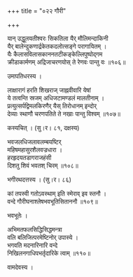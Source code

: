 +++
title = "०२२ गौरी"

+++


यान् उद्धूलयतीश्वरः सिकतिला यैर् मौलिमन्दाकिनी  
यैर् बालेन्दुकणार्द्रकेतकदलोत्सङ्गे परागायितम् ।  
यैः कैलासविलासकाननतटीकङ्केल्लिपुष्पोद्गम  
क्रीडाकार्मणम् अद्रिजाचरणयोस् ते रेणवः पान्तु वः ॥१०६॥  


उमापतिधरस्य ।  


लाक्षारागं हरति शिखराज् जाह्नवीवारि येषां  
ये तत्वन्ति स्रजम् अधिजटामण्डलं मालतीनाम् ।  
प्रत्युत्सर्पद्विमलकिरणैर् यैस् तिरोधानम् इन्दोर्  
देव्याः स्थाणौ चरणपतिते ते नखाः पान्तु विश्वम् ॥१०७॥  


कस्यचित् । (सु।र। ८१, दक्षस्य)  


भवजलधिजलावलम्बयष्टिर्   
महिषमहासुरशैलवज्रधारा ।  
हरहृदयतडागराजहंसी   
दिशतु शिवं भवतश् चिरम् ॥१०८॥  


भगीरथदत्तस्य । (सु।र। ८६)  


कां तपस्वी गतोऽवस्थाम् इति स्मेराव् इव स्तनौ ।  
वन्दे गौरीघनाश्लेषभवभूतिसिताननौ ॥१०९॥  


भवभूतेः ।  


अभिमतफलसिद्धिसिद्धमन्त्रा  
वलि बलिजित्परमेष्टिनोर् उपास्ये ।  
भगवति मदनारिनारि वन्दे  
निखिलनगाधिपभर्तृदारिके त्वाम् ॥११०॥  


वामदेवस्य ।  


